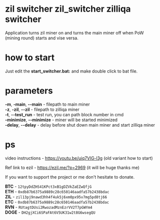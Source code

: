 # zil switcher zil_switcher zilliqa switcher
Application turns zil miner on and turns the main miner off 
when PoW (mining round) starts and vise versa.

# how to start
Just edit the **start_switcher.bat:** and make double click to bat file.

# parameters
**-m**, **-main**, **--main** - filepath to main miner </br>
**-z**, **-zil**, **--zil** - filepath to zilliqa miner </br>
**-t**, **--test_run** - test run, you can path block number in cmd </br>
**-minimize**, **--minimize** - miner will be started minimized </br>
**-delay**, **--delay** - delay before shut down main miner and start zilliqa miner </br>

# ps
video instructions - https://youtu.be/uiq7VIG-l3g (old variant how to start)

Ref link to ezil - https://ezil.me/?p=2969 (it will be huge thanks me)

If you want to support the project or me don't hesitate to donate.

**BTC** - `12tpyDdZHS41KPct3xB1gDZVkZaEZwQfjG` </br>
**ETH** - `0xdb87b6375a9889c28c650146aadfa57b2438bdac` </br>
**ZIL** - `zil13pj9nawd3hh4f4uk5j6xm0px95v7mg5pd8tj66` </br>
**ETC** - `0xdb87b6375a9889c28c650146aadfa57b2438bdac` </br>
**RVN** - `RUtagtDUsi2RwozadMznEzrVV2T7pGWYm4` </br>
**DOGE** - `DH2gjXCi6SPaFAt6V5UK31w2t8G6wsegQU` </br>

